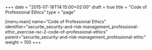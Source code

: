 +++
date = "2015-07-18T14:15:00+02:00"
draft = true
title = "Code of Professional Ethics"
type = "page"

[menu.main]
name="Code of Professional Ethics"
identifier="securite_security-and-risk-management_professional-ethic_exercise-isc-2-code-of-professional-ethics"
parent="securite_security-and-risk-management_professional-ethic"
weight = 100
+++